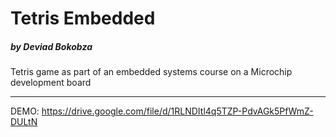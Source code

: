 # Tetris Embedded
##### by Deviad Bokobza
Tetris game as part of an embedded systems course on a Microchip development board


------------
DEMO: https://drive.google.com/file/d/1RLNDItl4q5TZP-PdvAGk5PfWmZ-DULtN
